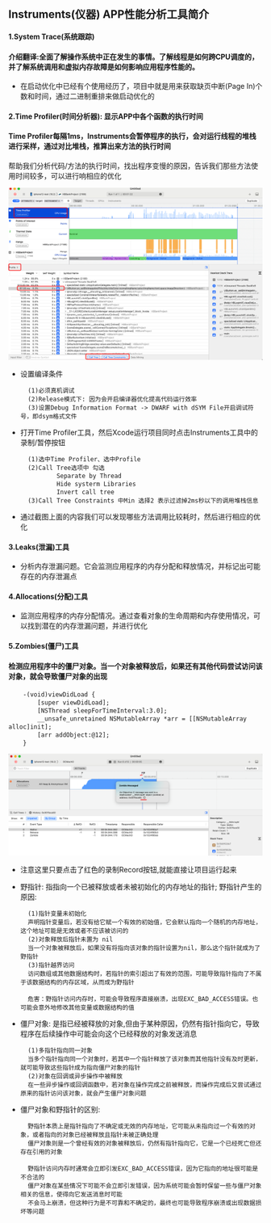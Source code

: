 ## Instruments(仪器) APP性能分析工具简介


#### 1.System Trace(系统跟踪)
#### 介绍翻译:全面了解操作系统中正在发生的事情。了解线程是如何跨CPU调度的，并了解系统调用和虚拟内存故障是如何影响应用程序性能的。
* 在启动优化中已经有个使用经历了，项目中就是用来获取缺页中断(Page In)个数和时间，通过二进制重排来做启动优化的


#### 2.Time Profiler(时间分析器): 显示APP中各个函数的执行时间        
#### Time Profiler每隔1ms，Instruments会暂停程序的执行，会对运行线程的堆栈进行采样，通过对比堆栈，推算出来方法的执行时间    
帮助我们分析代码/方法的执行时间，找出程序变慢的原因，告诉我们那些方法使用时间较多，可以进行响相应的优化

![图片](https://github.com/WGFcode/WGFcodeNotes/blob/master/WGFcodeNotes/WGScreenshots/timerProfile.png)
   
* 设置编译条件

        (1)必须真机调试 
        (2)Release模式下: 因为会开启编译器优化提高代码运行效率
        (3)设置Debug Information Format -> DWARF with dSYM File开启调试符号，即dsym格式文件
* 打开Time Profiler工具，然后Xcode运行项目同时点击Instruments工具中的录制/暂停按钮
     
        (1)选中Time Profiler、选中Profile
        (2)Call Tree选项中 勾选           
                Separate by Thread  
                Hide systerm Libraries 
                Invert call tree 
        (3)Call Tree Constraints 中Min 选择2 表示过滤掉2ms秒以下的调用堆栈信息
* 通过截图上面的内容我们可以发现哪些方法调用比较耗时，然后进行相应的优化
        


#### 3.Leaks(泄漏)工具
* 分析内存泄漏问题。它会监测应用程序的内存分配和释放情况，并标记出可能存在的内存泄漏点




#### 4.Allocations(分配)工具
* 监测应用程序的内存分配情况。通过查看对象的生命周期和内存使用情况，可以找到潜在的内存泄漏问题，并进行优化


#### 5.Zombies(僵尸)工具
#### 检测应用程序中的僵尸对象。当一个对象被释放后，如果还有其他代码尝试访问该对象，就会导致僵尸对象的出现

        -(void)viewDidLoad {
            [super viewDidLoad];
            [NSThread sleepForTimeInterval:3.0];
            __unsafe_unretained NSMutableArray *arr = [[NSMutableArray alloc]init];
            [arr addObject:@12];
        }
        
![图片](https://github.com/WGFcode/WGFcodeNotes/blob/master/WGFcodeNotes/WGScreenshots/zombies.png)
* 注意这里只要点击了红色的录制Record按钮,就能直接让项目运行起来

* 野指针: 指指向一个已被释放或者未被初始化的内存地址的指针; 野指针产生的原因:

        (1)指针变量未初始化
        声明指针变量后，若没有给它赋一个有效的初始值，它会默认指向一个随机的内存地址，这个地址可能是无效或者不应该被访问的
        (2)对象释放后指针未置为 nil
        当一个对象被释放后，如果没有将指向该对象的指针设置为nil，那么这个指针就成为了野指针
        (3)指针越界访问
        访问数组或其他数据结构时，若指针的索引超出了有效的范围，可能导致指针指向了不属于该数据结构的内存区域，从而成为野指针

        危害：野指针访问内存时，可能会导致程序直接崩溃，出现EXC_BAD_ACCESS错误。也可能会意外地修改其他变量或数据结构的值
* 僵尸对象: 是指已经被释放的对象,但由于某种原因，仍然有指针指向它，导致程序在后续操作中可能会向这个已经释放的对象发送消息    

        (1)多指针指向同一对象
        当多个指针指向同一个对象时，若其中一个指针释放了该对象而其他指针没有及时更新，就可能导致这些指针成为指向僵尸对象的指针
        (2)对象在回调或异步操作中被释放
        在一些异步操作或回调函数中，若对象在操作完成之前被释放，而操作完成后又尝试通过原来的指针访问该对象，就会产生僵尸对象问题
* 僵尸对象和野指针的区别:      

        野指针本质上是指针指向了不确定或无效的内存地址，它可能从未指向过一个有效的对象，或者指向的对象已经被释放且指针未被正确处理
        僵尸对象则是一个曾经有效的对象被释放后，仍然有指针指向它，它是一个已经死亡但还存在引用的对象

        野指针访问内存时通常会立即引发EXC_BAD_ACCESS错误，因为它指向的地址很可能是不合法的
        僵尸对象在某些情况下可能不会立即引发错误，因为系统可能会暂时保留一些与僵尸对象相关的信息，使得向它发送消息时可能
        不会马上崩溃，但这种行为是不可靠和不确定的，最终也可能导致程序崩溃或出现数据损坏等问题
